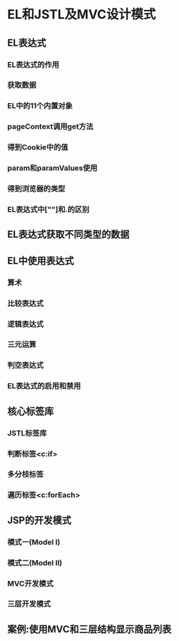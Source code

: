 # EL和JSTL及MVC设计模式

## EL表达式

### EL表达式的作用

### 获取数据

### EL中的11个内置对象

### pageContext调用get方法

### 得到Cookie中的值

### param和paramValues使用

### 得到浏览器的类型

### EL表达式中[""]和.的区别

## EL表达式获取不同类型的数据

## EL中使用表达式

### 算术

### 比较表达式

### 逻辑表达式

### 三元运算

### 判空表达式

### EL表达式的启用和禁用

## 核心标签库

### JSTL标签库

### 判断标签<c:if>

### 多分枝标签

### 遍历标签<c:forEach>

## JSP的开发模式

### 模式一(Model Ⅰ)

### 模式二(Model Ⅱ)

### MVC开发模式

### 三层开发模式

## 案例:使用MVC和三层结构显示商品列表
